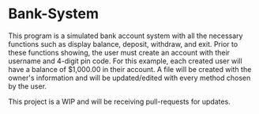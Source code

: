 # Bank-System

This program is a simulated bank account system with all the necessary functions such as display balance, deposit, withdraw, and exit. Prior to these functions showing, the 
user must create an account with their username and 4-digit pin code. For this example, each created user will have a balance of $1,000.00 in their account. A file will be created
with the owner's information and will be updated/edited with every method chosen by the user.

This project is a WIP and will be receiving pull-requests for updates.
